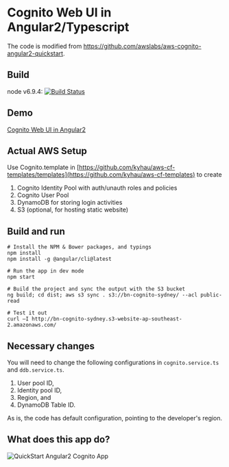 # Cognito Web UI in Angular2/Typescript

The code is modified from https://github.com/awslabs/aws-cognito-angular2-quickstart.

## Build
node v6.9.4: [![Build Status](https://travis-ci.org/kyhau/aws-cognito-angular2-webui.svg?branch=master)](https://travis-ci.org/kyhau/aws-cognito-angular2-webui)

## Demo

[Cognito Web UI in Angular2](http://k-cognito-alpha.s3-website-ap-southeast-2.amazonaws.com)

## Actual AWS Setup

Use Cognito.template in [https://github.com/kyhau/aws-cf-templates/templates](https://github.com/kyhau/aws-cf-templates)
to create

1. Cognito Identity Pool with auth/unauth roles and policies
2. Cognito User Pool
3. DynamoDB for storing login activities
4. S3 (optional, for hosting static website)

## Build and run
```
# Install the NPM & Bower packages, and typings
npm install
npm install -g @angular/cli@latest
```
```
# Run the app in dev mode
npm start
```
```
# Build the project and sync the output with the S3 bucket
ng build; cd dist; aws s3 sync . s3://bn-cognito-sydney/ --acl public-read
```
```
# Test it out
curl –I http://bn-cognito-sydney.s3-website-ap-southeast-2.amazonaws.com/
```

## Necessary changes
You  will need to change the following configurations in `cognito.service.ts` and `ddb.service.ts`.

1. User pool ID,
2. Identity pool ID,
2. Region, and
3. DynamoDB Table ID. 

As is, the code has default configuration, pointing to the developer's region.

## What does this app do?
![QuickStart Angular2 Cognito App](/aws/cognito-quickstart-app-overview.png?raw=true)
